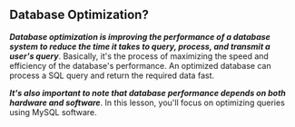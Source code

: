 ## **Database Optimization?**

***Database optimization is improving the performance of a database system to reduce the time it takes to query, process, and transmit a user's query***. Basically, it's the process of maximizing the speed and efficiency of the database's performance. An optimized database can process a SQL query and return the required data fast. 

***It's also important to note that database performance depends on both hardware and software***. In this lesson, you'll focus on optimizing queries using MySQL software.
